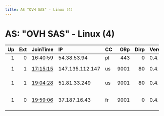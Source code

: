 ```yaml
---
title: AS "OVH SAS" - Linux (4)
---
```


# AS: "OVH SAS" - Linux (4)

|   Up |   Ext | JoinTime                                                                                            | IP              | CC   |   ORp |   Dirp | Version   | Contact                   | Nickname   |   eFamMembers |
|-----:|------:|:----------------------------------------------------------------------------------------------------|:----------------|:-----|------:|-------:|:----------|:--------------------------|:-----------|--------------:|
|    1 |     0 | [16:40:59](https://metrics.torproject.org/rs.html#details/A48579D07B71F1DEA3E2C107ED3E834FA8EDC179) | 54.38.53.94     | pl   |   443 |      0 | 0.4.3.6   | None                      | ServerSID  |             1 |
|    1 |     1 | [17:15:15](https://metrics.torproject.org/rs.html#details/C1C568D3802481F1BC15F9CB75A4B4DF7592BE50) | 147.135.112.147 | us   |  9001 |     80 | 0.4.3.6   | CypherpunkLabs Cypherpunk | Unnamed    |             1 |
|    1 |     1 | [19:04:28](https://metrics.torproject.org/rs.html#details/215A723CB44D8ACB001D12C7832FC742921B4F64) | 51.81.33.249    | us   |  9001 |     80 | 0.4.3.6   | CypherpunkLabs Cypherpunk | Unnamed    |             1 |
|    1 |     0 | [19:59:06](https://metrics.torproject.org/rs.html#details/6F781F884CE75BB7BDF82DBD9B275AD4C232C301) | 37.187.16.43    | fr   |  9001 |      0 | 0.4.3.5   | Philippe ALEXANDRE alexan | Torpille   |             1 |
